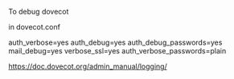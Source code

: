 To debug dovecot

in dovecot.conf

auth_verbose=yes
auth_debug=yes
auth_debug_passwords=yes
mail_debug=yes
verbose_ssl=yes
auth_verbose_passwords=plain

https://doc.dovecot.org/admin_manual/logging/